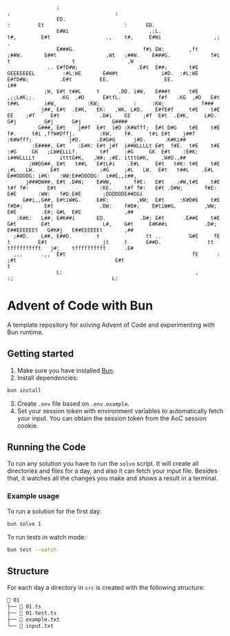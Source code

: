 ```
                ;                                                                             ,                                  ;                                                                         
                ED.                                                                 :         Et                          :      ED.                                                                       
                E#Wi                          ,;L.                                 t#,        E#t                  .,    t#,     E#Wi                 ,;                                               .   
                E###G.                      f#i EW:        ,ft                    ;##W.       E##t                ,Wt   ;##W.    E###G.             f#i        t                    t                 ,W   
             .. E#fD#W;                   .E#t  E##;       t#E GEEEEEEEL         :#L:WE       E#W#t              i#D.  :#L:WE    E#fD#W;          .E#t         EE.                  EE.              i##   
            ;W, E#t t##L     t      .DD. i#W,   E###t      t#E ,;;L#K;;.        .KG  ,#D      E#tfL.            f#f   .KG  ,#D   E#t t##L        i#W,          :KW;           :     :KW;            f###   
           j##, E#t  .E#K,   EK:   ,WK. L#D.    E#fE#f     t#E    t#E           EE    ;#f     E#t             .D#i    EE    ;#f  E#t  .E#K,     L#D.             G#j         G#j      G#j          G####   
          G###, E#t    j##f  E#t  i#D :K#Wfff;  E#t D#G    t#E    t#E          f#.     t#i ,ffW#Dffj.        :KW,    f#.     t#i E#t    j##f  :K#Wfff;            j#D.     .E#G#G      j#D.      .K#Ki##   
        :E####, E#t    :E#K: E#t j#f  i##WLLLLt E#t  f#E.  t#E    t#E          :#G     GK   ;LW#ELLLf.       t#f     :#G     GK  E#t    :E#K: i##WLLLLt        itttG#K,   ,W#; ;#E. itttG#K,    ,W#D.,##   
       ;W#DG##, E#t   t##L   E#tL#i    .E#L     E#t   t#K: t#E    t#E           ;#L   LW.     E#t             ;#G     ;#L   LW.  E#t   t##L    .E#L            E##DDDDG: i#K:   :WW:E##DDDDG:  i##E,,i##,  
      j###DW##, E#t .D#W;    E#WW,       f#E:   E#t    ;#W,t#E    t#E            t#f f#:      E#t              :KE.    t#f f#:   E#t .D#W;       f#E:          E#E       :WW:   f#D.E#E       ;DDDDDDE##DGi
     G##i,,G##, E#tiW#G.     E#K:         ,WW;  E#t     :K#D#E    t#E             f#D#;       E#t               .DW:    f#D#;    E#tiW#G.         ,WW;         E#E        .E#; G#L  E#E              ,##   
   :K#K:   L##, E#K##i       ED.           .D#; E#t      .E##E    t#E              G#t        E#t                 L#,    G#t     E#K##i            .D#;        E##EEEEEEt   G#K#j   E##EEEEEEt       ,##   
  ;##D.    L##, E##D.        t               tt ..         G#E     fE               t         E#t                  jt     t      E##D.               tt        tffffffffft   j#;    tffffffffft      .E#   
  ,,,      .,,  E#t                                         fE      :                         ;#t                                E#t                                                                   t   
                L:                                           ,                                 :;                                L:                                                                        

```

# Advent of Code with Bun
A template repository for solving Advent of Code and experimenting with Bun runtime.

## Getting started
1. Make sure you have installed [Bun](https://bun.sh/docs/installation#installing).
2. Install dependencies:
```bash
bun install
```
3. Create `.env` file based on `.env.example`.
4. Set your session token with environment variables to automatically fetch your input. You can obtain the session token from the AoC session cookie.

## Running the Code
To run any solution you have to run the `solve` script. It will create all directories and files for a day, and also it can fetch your input file. Besides that, it watches all the changes you make and shows a result in a terminal.

### Example usage
To run a solution for the first day:
```bash
bun solve 1
```
To run tests in watch mode:
```bash
bun test --watch 
```
## Structure
For each day a directory in `src` is created with the following structure:
```bash
📂 01
├── 📜 01.ts
├── 📜 01.test.ts
├── 📜 example.txt
└── 📜 input.txt
```
